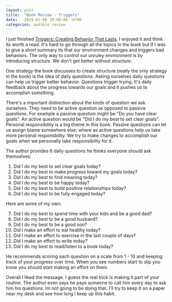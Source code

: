```yaml
---
layout: post
title:  "Book Review - Triggers"
date:   2019-02-08 20:00:00 -0700
categories: audible review
---
```

I just finished [Triggers: Creating Behavior That Lasts](https://www.amazon.ca/Triggers-Creating-Behavior-Lasts-Becoming-Person/dp/0804141231).
I enjoyed it and think its worth a read. It's hard to go through all the topics in the book but if I was to give a short summary
its that our environment changes and triggers bad behaviors. The only way to control our unruley environment
is by introducing structure.  We don't get better without structure.

One strategy the book discusses to create structure (really the only strategy in the book) is the idea of
daily questions. Asking ourselves daily questions can help us trigger better behavior. Questions trigger trying.
It's daily feedback about the progress towards our goals and it pushes us to accomplish something.

There's a important distinction about the kinds of question we ask ourselves. They need to be active question
as opposed to passive questions. For example a passive question might be "Do you have clear goals". An active
question would be "Did I do my best to set clear goals". Personal responsibility is a big theme in this book.
Passive questions can let us assign blame somewhere else, where as active questions help us take more personal
responsbility. We try to make changes to accomplish our goals when we personally take responsibility for it.

The author provides 6 daily questions he thinks everyone should ask themselves:

1. Did I do my best to set clear goals today?
2. Did I do my best to make progress toward my goals today?
3. Did I do my best to find meaning today?
4. Did I do my best to be happy today?
5. Did I do my best to build positive relationships today?
6. Did I do my best to be fully engaged today?

Here are some of my own:

7. Did I do my best to spend time with your kids and be a good dad?
8. Did I do my best to be a good husband?
9. Did I do my best to be a good son?
10. Did I make an effort to eat healthy today?
11. Did I make an effort to exercise in the last couple of days?
12. Did I make an effort to write today?
13. Did I do my best to read/listen to a book today?

He recommends scoring each question on a scale from 1 - 10 and keeping track of your progress over time. When you see numbers start to slip you
know you should start making an effort on them.

Overall I liked the message. I guess the real trick is making it part of your routine. The author even says he pays someone to
call him every day to ask him his questions. Im not going to be doing that. I'll try to keep it on a paper near my desk and see
how long I keep up this habit.

